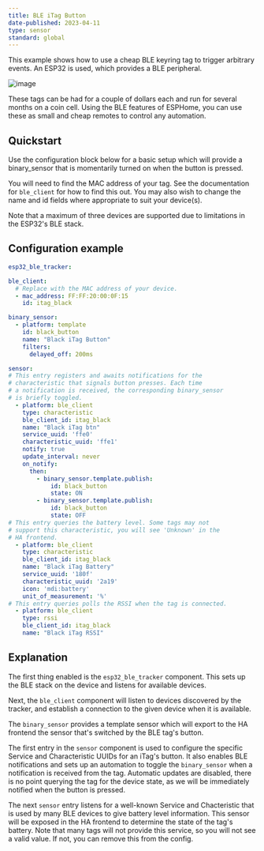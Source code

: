 ```yaml
---
title: BLE iTag Button
date-published: 2023-04-11
type: sensor
standard: global
---
```


This example shows how to use a cheap BLE keyring tag to trigger
arbitrary events. An ESP32 is used, which provides a BLE peripheral.

![image](/esp32_ble_itag.png)

These tags can be had for a couple of dollars each and run for several
months on a coin cell. Using the BLE features of ESPHome, you can use
these as small and cheap remotes to control any automation.

## Quickstart

Use the configuration block below for a basic setup which will provide a
binary_sensor that is momentarily turned on when the button is pressed.

You will need to find the MAC address of your tag. See the documentation
for `ble_client` for how to
find this out. You may also wish to change the name and id fields where
appropriate to suit your device(s).

Note that a maximum of three devices are supported due to limitations in
the ESP32's BLE stack.

## Configuration example

``` yaml
esp32_ble_tracker:

ble_client:
  # Replace with the MAC address of your device.
  - mac_address: FF:FF:20:00:0F:15
    id: itag_black

binary_sensor:
  - platform: template
    id: black_button
    name: "Black iTag Button"
    filters:
      delayed_off: 200ms

sensor:
# This entry registers and awaits notifications for the
# characteristic that signals button presses. Each time
# a notification is received, the corresponding binary_sensor
# is briefly toggled.
  - platform: ble_client
    type: characteristic
    ble_client_id: itag_black
    name: "Black iTag btn"
    service_uuid: 'ffe0'
    characteristic_uuid: 'ffe1'
    notify: true
    update_interval: never
    on_notify:
      then:
        - binary_sensor.template.publish:
            id: black_button
            state: ON
        - binary_sensor.template.publish:
            id: black_button
            state: OFF
# This entry queries the battery level. Some tags may not
# support this characteristic, you will see 'Unknown' in the
# HA frontend.
  - platform: ble_client
    type: characteristic
    ble_client_id: itag_black
    name: "Black iTag Battery"
    service_uuid: '180f'
    characteristic_uuid: '2a19'
    icon: 'mdi:battery'
    unit_of_measurement: '%'
# This entry queries polls the RSSI when the tag is connected.
  - platform: ble_client
    type: rssi
    ble_client_id: itag_black
    name: "Black iTag RSSI"
```

## Explanation

The first thing enabled is the `esp32_ble_tracker` component. This sets
up the BLE stack on the device and listens for available devices.

Next, the `ble_client` component will listen to devices discovered by
the tracker, and establish a connection to the given device when it is
available.

The `binary_sensor` provides a template sensor which will export to the
HA frontend the sensor that's switched by the BLE tag's button.

The first entry in the `sensor` component is used to configure the
specific Service and Characteristic UUIDs for an iTag's button. It also
enables BLE notifications and sets up an automation to toggle the
`binary_sensor` when a notification is received from the tag. Automatic
updates are disabled, there is no point querying the tag for the device
state, as we will be immediately notified when the button is pressed.

The next `sensor` entry listens for a well-known Service and
Chacteristic that is used by many BLE devices to give battery level
information. This sensor will be exposed in the HA frontend to determine
the state of the tag's battery. Note that many tags will not provide
this service, so you will not see a valid value. If not, you can remove
this from the config.

